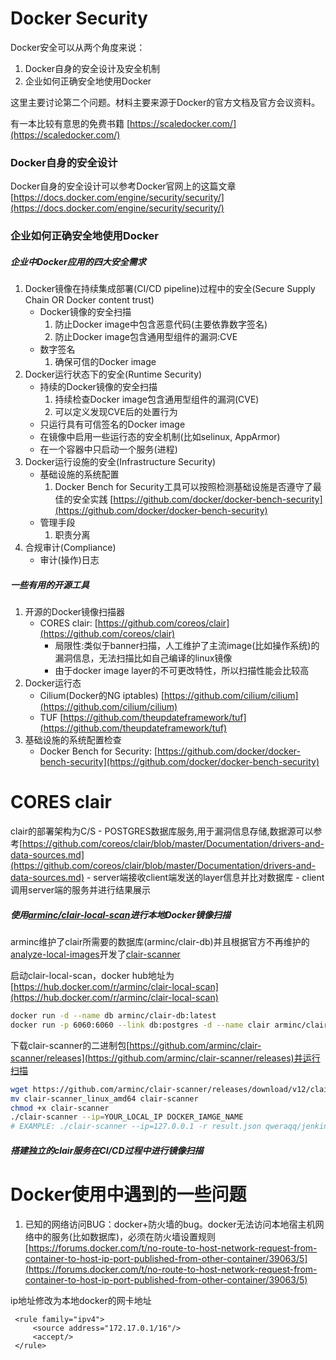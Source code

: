 # Docker Security

Docker安全可以从两个角度来说：
1. Docker自身的安全设计及安全机制
2. 企业如何正确安全地使用Docker

这里主要讨论第二个问题。材料主要来源于Docker的官方文档及官方会议资料。

有一本比较有意思的免费书籍 [https://scaledocker.com/](https://scaledocker.com/)
### Docker自身的安全设计
Docker自身的安全设计可以参考Docker官网上的这篇文章[https://docs.docker.com/engine/security/security/](https://docs.docker.com/engine/security/security/)


### 企业如何正确安全地使用Docker

##### 企业中Docker应用的四大安全需求
1. Docker镜像在持续集成部署(CI/CD pipeline)过程中的安全(Secure Supply Chain OR Docker content trust)
	- Docker镜像的安全扫描
		1. 防止Docker image中包含恶意代码(主要依靠数字签名)
		2. 防止Docker image包含通用型组件的漏洞:CVE
	- 数字签名
		1. 确保可信的Docker image
2. Docker运行状态下的安全(Runtime Security)
	-  持续的Docker镜像的安全扫描
		1. 持续检查Docker image包含通用型组件的漏洞(CVE)
		2. 可以定义发现CVE后的处置行为
	- 只运行具有可信签名的Docker image
	- 在镜像中启用一些运行态的安全机制(比如selinux, AppArmor)
	- 在一个容器中只启动一个服务(进程)
3. Docker运行设施的安全(Infrastructure Security)
	- 基础设施的系统配置
		1. Docker Bench for Security工具可以按照检测基础设施是否遵守了最佳的安全实践
		[https://github.com/docker/docker-bench-security](https://github.com/docker/docker-bench-security)
	- 管理手段
		1. 职责分离
4. 合规审计(Compliance)
	- 审计(操作)日志

##### 一些有用的开源工具
1. 开源的Docker镜像扫描器 
	- CORES clair: [https://github.com/coreos/clair](https://github.com/coreos/clair) 
		+ 局限性:类似于banner扫描，人工维护了主流image(比如操作系统)的漏洞信息，无法扫描比如自己编译的linux镜像
		+ 由于docker image layer的不可更改特性，所以扫描性能会比较高
2. Docker运行态
	- Cilium(Docker的NG iptables) [https://github.com/cilium/cilium](https://github.com/cilium/cilium)
	- TUF [https://github.com/theupdateframework/tuf](https://github.com/theupdateframework/tuf)
3. 基础设施的系统配置检查
	- Docker Bench for Security: [https://github.com/docker/docker-bench-security](https://github.com/docker/docker-bench-security)

# CORES clair
clair的部署架构为C/S
	- POSTGRES数据库服务,用于漏洞信息存储,数据源可以参考[https://github.com/coreos/clair/blob/master/Documentation/drivers-and-data-sources.md](https://github.com/coreos/clair/blob/master/Documentation/drivers-and-data-sources.md)
	- server端接收client端发送的layer信息并比对数据库
	- client调用server端的服务并进行结果展示
	


##### 使用[arminc/clair-local-scan](https://github.com/arminc/clair-local-scan)进行本地Docker镜像扫描
arminc维护了clair所需要的数据库(arminc/clair-db)并且根据官方不再维护的[analyze-local-images](https://github.com/coreos/analyze-local-images.git)开发了[clair-scanner](https://github.com/arminc/clair-scanner)

启动clair-local-scan，docker hub地址为[https://hub.docker.com/r/arminc/clair-local-scan](https://hub.docker.com/r/arminc/clair-local-scan)
```bash
docker run -d --name db arminc/clair-db:latest
docker run -p 6060:6060 --link db:postgres -d --name clair arminc/clair-local-scan:latest
```

下载clair-scanner的二进制包[https://github.com/arminc/clair-scanner/releases](https://github.com/arminc/clair-scanner/releases)并运行扫描
```bash
wget https://github.com/arminc/clair-scanner/releases/download/v12/clair-scanner_linux_amd64
mv clair-scanner_linux_amd64 clair-scanner
chmod +x clair-scanner
./clair-scanner --ip=YOUR_LOCAL_IP DOCKER_IAMGE_NAME
# EXAMPLE: ./clair-scanner --ip=127.0.0.1 -r result.json qweraqq/jenkins-with-maven:lts
```


##### 搭建独立的clair服务在CI/CD过程中进行镜像扫描

# Docker使用中遇到的一些问题
1. 已知的网络访问BUG：docker+防火墙的bug。docker无法访问本地宿主机网络中的服务(比如数据库)，必须在防火墙设置规则
[https://forums.docker.com/t/no-route-to-host-network-request-from-container-to-host-ip-port-published-from-other-container/39063/5](https://forums.docker.com/t/no-route-to-host-network-request-from-container-to-host-ip-port-published-from-other-container/39063/5)

ip地址修改为本地docker的网卡地址
```
 <rule family="ipv4">
     <source address="172.17.0.1/16"/>
     <accept/>
 </rule>
 ```
